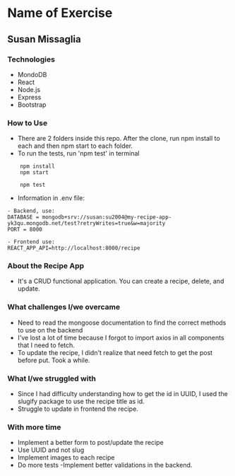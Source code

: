 # Name of Exercise

## Susan Missaglia 

### Technologies
- MondoDB
- React
- Node.js
- Express
- Bootstrap


### How to Use
- There are 2 folders inside this repo. After the clone, run npm install to each and then npm start to each folder.
- To run the tests, run 'npm test' in terminal

```
    npm install
    npm start

    npm test
```

- Information in .env file:
```
- Backend, use:
DATABASE = mongodb+srv://susan:su2004@my-recipe-app-yk3qu.mongodb.net/test?retryWrites=true&w=majority
PORT = 8000

- Frontend use:
REACT_APP_API=http://localhost:8000/recipe
```

### About the Recipe App
- It's a CRUD functional application. You can create a recipe, delete, and update.


### What challenges I/we overcame
- Need to read the mongoose documentation to find the correct methods to use on the backend
- I've lost a lot of time because I forgot to import axios in all components that I need to fetch.
- To update the recipe, I didn't realize that need fetch to get the post before put. Took a while.

### What I/we struggled with
- Since I had difficulty understanding how to get the id in UUID, I used the slugify package to use the recipe title as id.
- Struggle to update in frontend the recipe.


### With more time
- Implement a better form to post/update the recipe
- Use UUID and not slug
- Implement images to each recipe
- Do more tests
-Implement better validations in the backend.
